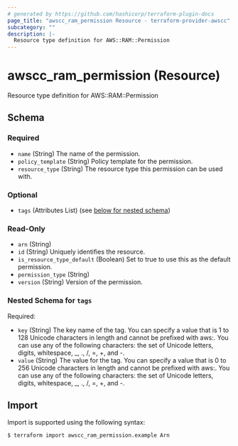 ```yaml
---
# generated by https://github.com/hashicorp/terraform-plugin-docs
page_title: "awscc_ram_permission Resource - terraform-provider-awscc"
subcategory: ""
description: |-
  Resource type definition for AWS::RAM::Permission
---
```


# awscc_ram_permission (Resource)

Resource type definition for AWS::RAM::Permission



<!-- schema generated by tfplugindocs -->
## Schema

### Required

- `name` (String) The name of the permission.
- `policy_template` (String) Policy template for the permission.
- `resource_type` (String) The resource type this permission can be used with.

### Optional

- `tags` (Attributes List) (see [below for nested schema](#nestedatt--tags))

### Read-Only

- `arn` (String)
- `id` (String) Uniquely identifies the resource.
- `is_resource_type_default` (Boolean) Set to true to use this as the default permission.
- `permission_type` (String)
- `version` (String) Version of the permission.

<a id="nestedatt--tags"></a>
### Nested Schema for `tags`

Required:

- `key` (String) The key name of the tag. You can specify a value that is 1 to 128 Unicode characters in length and cannot be prefixed with aws:. You can use any of the following characters: the set of Unicode letters, digits, whitespace, _, ., /, =, +, and -.
- `value` (String) The value for the tag. You can specify a value that is 0 to 256 Unicode characters in length and cannot be prefixed with aws:. You can use any of the following characters: the set of Unicode letters, digits, whitespace, _, ., /, =, +, and -.

## Import

Import is supported using the following syntax:

```shell
$ terraform import awscc_ram_permission.example Arn
```
